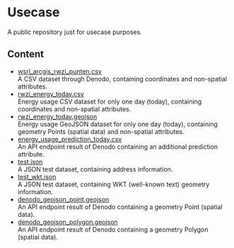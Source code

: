 # Usecase

A public repository just for usecase purposes.

## Content

-   [wsrl_arcgis_rwzi_punten.csv](wsrl_arcgis_rwzi_punten.csv)<br>
    A CSV dataset through Denodo, containing coordinates and non-spatial attributes.
-   [rwzi_energy_today.csv](rwzi_energy_today.csv)<br>
    Energy usage CSV dataset for only one day (today), containing coordinates and non-spatial attributes.
-   [rwzi_energy_today.geojson](rwzi_energy_today.geojson)<br>
    Energy usage GeoJSON dataset for only one day (today), containing geometry Points (spatial data) and non-spatial attributes.
-   [energy_usage_prediction_today.csv](energy_usage_prediction_today.csv)<br>
    An API endpoint result of Denodo containing an additional prediction attribute.
-   [test.json](test.json)<br>
    A JSON test dataset, containing address information.
-   [test_wkt.json](test_wkt.json)<br>
    A JSON test dataset, containing WKT (well-known text) geometry information.
-   [denodo_geojson_point.geojson](denodo_geojson_point.geojson)<br>
    An API endpoint result of Denodo containing a geometry Point (spatial data).
-   [denodo_geojson_polygon.geojson](denodo_geojson_polygon.geojson)<br>
    An API endpoint result of Denodo containing a geometry Polygon (spatial data).
